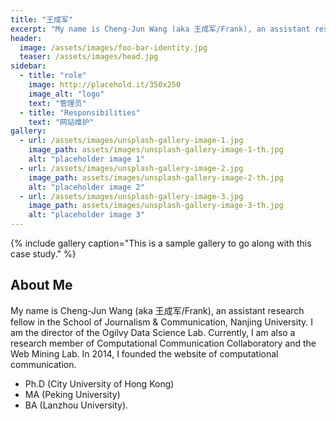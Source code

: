 ```yaml
---
title: "王成军"
excerpt: "My name is Cheng-Jun Wang (aka 王成军/Frank), an assistant research fellow in the School of Journalism & Communication, Nanjing University."
header:
  image: /assets/images/foo-bar-identity.jpg
  teaser: /assets/images/head.jpg
sidebar:
  - title: "role"
    image: http://placehold.it/350x250
    image_alt: "logo"
    text: "管理员"
  - title: "Responsibilities"
    text: "网站维护"
gallery:
  - url: /assets/images/unsplash-gallery-image-1.jpg
    image_path: assets/images/unsplash-gallery-image-1-th.jpg
    alt: "placeholder image 1"
  - url: /assets/images/unsplash-gallery-image-2.jpg
    image_path: assets/images/unsplash-gallery-image-2-th.jpg
    alt: "placeholder image 2"
  - url: /assets/images/unsplash-gallery-image-3.jpg
    image_path: assets/images/unsplash-gallery-image-3-th.jpg
    alt: "placeholder image 3"
---
```



{% include gallery caption="This is a sample gallery to go along with this case study." %}

## About Me
My name is Cheng-Jun Wang (aka 王成军/Frank), an assistant research fellow in the School of Journalism & Communication, Nanjing University. I am the director of the Ogilvy Data Science Lab. Currently, I am also a research member of Computational Communication Collaboratory and the Web Mining Lab. In 2014, I founded the website of computational communication.

- Ph.D (City University of Hong Kong)
- MA (Peking University)
- BA (Lanzhou University).
